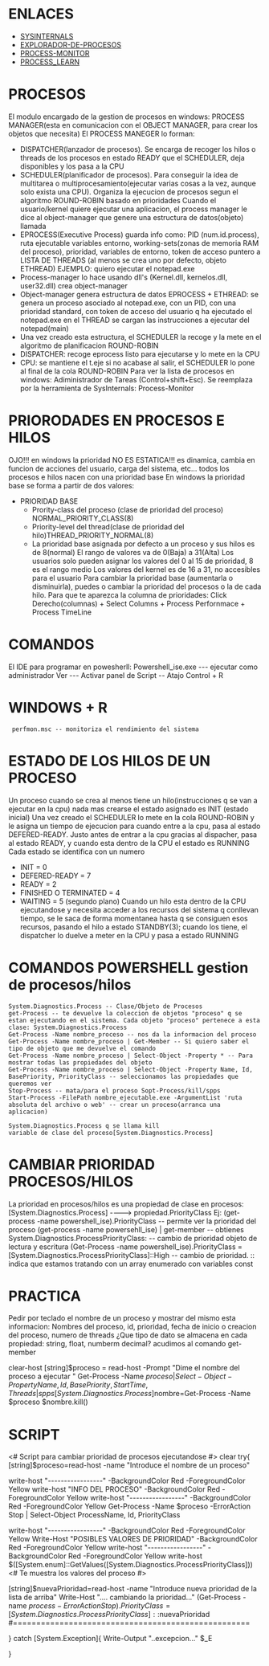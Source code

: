 # ENLACES
- [SYSINTERNALS](https://learn.microsoft.com/es-es/sysinternals/)
- [EXPLORADOR-DE-PROCESOS](https://learn.microsoft.com/es-es/sysinternals/downloads/process-explorer)
- [PROCESS-MONITOR](https://learn.microsoft.com/es-es/sysinternals/downloads/procmon)
- [PROCESS_LEARN](https://learn.microsoft.com/en-us/windows/win32/procthread/scheduling-priorities)
  
# PROCESOS
El modulo encargado de la gestion de procesos en windows: PROCESS MANAGER(esta en comunicacion con el OBJECT MANAGER, para crear los objetos que necesita)
El PROCESS MANEGER lo forman:
- DISPATCHER(lanzador de procesos). Se encarga de recoger los hilos o threads de los procesos en estado READY que el SCHEDULER, deja disponibles y los pasa a la CPU
- SCHEDULER(planificador de procesos). Para conseguir la idea de multitarea o multiprocesamiento(ejecutar varias cosas a la vez, aunque solo exista una CPU). Organiza la ejecucion de procesos segun el algoritmo ROUND-ROBIN basado en prioridades
Cuando el usuario/kernel quiere ejecutar una aplicacion, el process manager le dice al object-manager que genere una estructura de datos(objeto) llamada
- EPROCESS(Executive Process) guarda info como: PID (num.id.process), ruta ejecutable variables entorno, working-sets(zonas de memoria RAM del proceso), prioridad, variables de entorno, token de acceso puntero a LISTA DE THREADS (al menos se crea uno por defecto, objeto ETHREAD)
EJEMPLO: quiero ejecutar el notepad.exe
- Process-manager lo hace usando dll's (Kernel.dll, kernelos.dll, user32.dll) crea object-manager
- Object-manager genera estructura de datos EPROCESS + ETHREAD: se genera un proceso asociado al notepad.exe, con un PID, con una prioridad standard, con token de acceso del usuario q ha ejecutado el notepad.exe en el THREAD se cargan las instrucciones a ejecutar del notepad(main)
- Una vez creado esta estructura, el SCHEDULER la recoge y la mete en el algoritmo de planificacion ROUND-ROBIN 
- DISPATCHER: recoge eprocess listo para ejecutarse y lo mete en la CPU
- CPU: se mantiene el t.eje si no acabase al salir, el SCHEDULER lo pone al final de la cola ROUND-ROBIN
Para ver la lista de procesos en windows: Adiministrador de Tareas (Control+shift+Esc). Se reemplaza por la herramienta de SysInternals: Process-Monitor

# PRIORODADES EN PROCESOS E HILOS
OJO!!! en windows la prioridad NO ES ESTATICA!!!  es dinamica, cambia en funcion de acciones del usuario, carga del sistema, etc... todos los procesos e hilos nacen con una prioridad base
En windows la prioridad base se forma a partir de dos valores:
- PRIORIDAD BASE
  - Prority-class del proceso (clase de prioridad del proceso) NORMAL_PRIORITY_CLASS(8)
  - Priority-level del thread(clase de prioridad del hilo)THREAD_PRIORITY_NORMAL(8)
  - La prioridad base asignada por defecto a un proceso y sus hilos es de 8(normal)
El rango de valores va de 0(Baja) a 31(Alta)
Los usuarios solo pueden asignar los valores del 0 al 15 de prioridad, 8 es el rango medio
Los valores del kernel es de 16 a 31, no accesibles para el usuario
Para cambiar la prioridad base (aumentarla o disminuirla), puedes o cambiar la prioridad del procesos o la de cada hilo.
Para que te aparezca la columna de prioridades: Click Derecho(columnas) + Select Columns + Process Perfornmace + Process TimeLine

# COMANDOS
 El IDE para programar en powesherll: Powershell_ise.exe --- ejecutar como administrador
 Ver --- Activar panel de Script -- Atajo Control + R


 # WINDOWS + R
     perfmon.msc -- monitoriza el rendimiento del sistema


# ESTADO DE LOS HILOS DE UN PROCESO
Un proceso cuando se crea al menos tiene un hilo(instrucciones q se van a ejecutar en la cpu) nada mas crearse el estado asignado es INIT (estado inicial)
Una vez creado el SCHEDULER lo mete en la cola ROUND-ROBIN y le asigna un tiempo de ejecucion para cuando entre a la cpu, pasa al estado DEFERED-READY. Justo antes de entrar a la cpu gracias al dispacher, pasa al estado READY, y cuando esta dentro de la CPU el estado es RUNNING
Cada estado se identifica con un numero
- INIT = 0
- DEFERED-READY = 7
- READY = 2
- FINISHED O TERMINATED = 4
- WAITING = 5 (segundo plano)
Cuando un hilo esta dentro de la CPU ejecutandose y necesita acceder a los recursos del sistema q conllevan tiempo, se le saca de forma momentanea hasta q se consiguen esos recursos, pasando el hilo a estado
STANDBY(3); cuando los tiene, el dispatcher lo duelve a meter en la CPU y pasa a estado RUNNING

# COMANDOS POWERSHELL gestion de procesos/hilos
    System.Diagnostics.Process -- Clase/Objeto de Procesos
    get-Process -- te devuelve la coleccion de objetos "proceso" q se estan ejecutando en el sistema. Cada objeto "proceso" pertenece a esta clase: System.Diagnostics.Process
    Get-Process -Name nombre_proceso -- nos da la informacion del proceso
    Get-Process -Name nombre_proceso | Get-Member -- Si quiero saber el tipo de objeto que me devuelve el comando
    Get-Process -Name nombre_proceso | Select-Object -Property * -- Para mostrar todas las propiedades del objeto
    Get-Process -Name nombre_proceso | Select-Object -Property Name, Id, BasePriority, PriorityClass -- seleccionamos las propiedades que queremos ver
    Stop-Process -- mata/para el proceso Sopt-Process/kill/spps
    Start-Process -FilePath nombre_ejecutable.exe -ArgumentList 'ruta absoluta del archivo o web' -- crear un proceso(arranca una aplicacion)
    
    System.Diagnostics.Process q se llama kill
    variable de clase del proceso[System.Diagnostics.Process]

# CAMBIAR PRIORIDAD PROCESOS/HILOS
La prioridad en procesos/hilos es una propiedad de clase en procesos:
  [System.Diagnostics.Process] ----> propiedad.PriorityClass
    Ej:
      (get-process -name powershell_ise).PriorityClass -- permite ver la prioridad del proceso
      (get-process -name powersehll_ise) | get-member -- obtienes
      System.Diagnostics.ProcessPriorityClass: -- cambio de prioridad objeto de lectura y escritura
      (Get-Process -name powershell_ise).PriorityClass = [System.Diagnostics.ProcessPriorityClass]::High -- cambio de prioridad. :: indica que estamos tratando con un array enumerado con variables const
      


# PRACTICA 
Pedir por teclado el nombre de un proceso y mostrar del mismo esta informacion:
Nombres del proceso, id, prioridad, fecha de inicio o creacion del proceso, numero de threads
¿Que tipo de dato se almacena en cada propiedad: string, float, numberm decimal? acudimos al comando get-member

clear-host
[string]$proceso = read-host -Prompt "Dime el nombre del proceso a ejecutar "
Get-Process -Name $proceso | Select-Object -Property Name, Id, BasePriority, StartTime, Threads | spps
[System.Diagnostics.Process]$nombre=Get-Process -Name $proceso
$nombre.kill()


# SCRIPT
<#
Script para cambiar prioridad de procesos ejecutandose
#>
clear
try{
[string]$proceso=read-host -name "Introduce el nombre de un proceso"

write-host "-----------------" -BackgroundColor Red -ForegroundColor Yellow
write-host "INFO DEL PROCESO" -BackgroundColor Red -ForegroundColor Yellow
write-host "-----------------" -BackgroundColor Red -ForegroundColor Yellow
Get-Process -Name $proceso -ErrorAction Stop | Select-Object ProcessName, Id, PriorityClass

write-host "-----------------" -BackgroundColor Red -ForegroundColor Yellow
Write-Host "POSIBLES VALORES DE PRIORIDAD" -BackgroundColor Red -ForegroundColor Yellow
write-host "-----------------" -BackgroundColor Red -ForegroundColor Yellow
write-host $([System.enum]::GetValues([System.Diagnostics.ProcessPriorityClass])) <# Te muestra los valores del proceso #>

[string]$nuevaPrioridad=read-host -name "Introduce nueva prioridad de la lista de arriba"
Write-Host ".... cambiando la prioridad..."
(Get-Process -name $process -ErrorAction Stop).PriorityClass=[System.Diagnostics.ProcessPriorityClass]::$nuevaPrioridad
#===================================================

}
catch [System.Exception]{
Write-Output "..excepcion..." $_E

}
